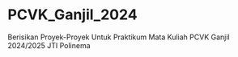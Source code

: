 # PCVK_Ganjil_2024
Berisikan Proyek-Proyek Untuk Praktikum Mata Kuliah PCVK Ganjil 2024/2025 JTI Polinema

